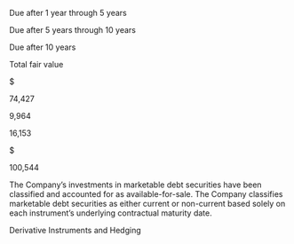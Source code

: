 Due after 1 year through 5 years

Due after 5 years through 10 years

Due after 10 years

Total fair value

$

74,427

9,964

16,153

$

100,544

The  Company’s  investments  in  marketable  debt  securities  have  been  classified  and  accounted  for  as  available-for-sale.  The
Company  classifies  marketable  debt  securities  as  either  current  or  non-current  based  solely  on  each  instrument’s  underlying
contractual maturity date.

Derivative Instruments and Hedging